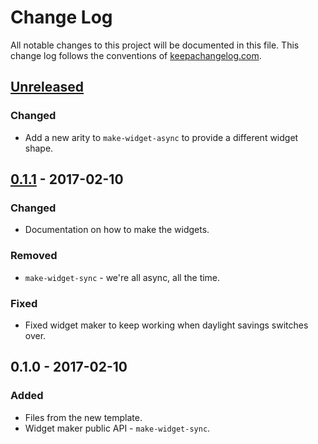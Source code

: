 # Change Log
All notable changes to this project will be documented in this file. This change log follows the conventions of [keepachangelog.com](http://keepachangelog.com/).

## [Unreleased]
### Changed
- Add a new arity to `make-widget-async` to provide a different widget shape.

## [0.1.1] - 2017-02-10
### Changed
- Documentation on how to make the widgets.

### Removed
- `make-widget-sync` - we're all async, all the time.

### Fixed
- Fixed widget maker to keep working when daylight savings switches over.

## 0.1.0 - 2017-02-10
### Added
- Files from the new template.
- Widget maker public API - `make-widget-sync`.

[Unreleased]: https://github.com/your-name/server/compare/0.1.1...HEAD
[0.1.1]: https://github.com/your-name/server/compare/0.1.0...0.1.1
